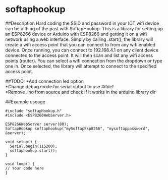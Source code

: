 # softaphookup

##Description 
Hard coding the SSID and password in your IOT wifi device can be a thing of the past with SoftapHookup.  This is a library for setting up an ESP8266 device or Arduino with ESP8266 and getting it on a wifi network using a web interface.  Simply by calling .start(), the library will create a wifi access point that you can connect to from any wifi enabled device.  Once running, you can connect to 192.168.4.1 on any client device connected to the access point.  It will then scan and list any wifi access points (router).  You can select a wifi connection from the dropdown or type one in.  Once selected, the library will attempt to connect to the specified access point.


##TODO:
*Add connection led option   
*Change debug mode for serial output to use #ifdef  
*Remove .ino from source and check if it works in the arduino library dir 

##Example useage
```   
#include "softapHookup.h"
#include <ESP8266WebServer.h>

ESP8266WebServer server(80);
SoftapHookup softaphookup("mySoftapEsp8266", "mysoftappassword", &server);

void setup() {
  Serial.begin(115200);
  softaphookup.start();
}

void loop() {
// Your code here
}
```   

